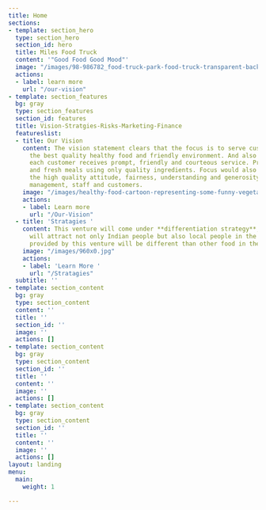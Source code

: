 ```yaml
---
title: Home
sections:
- template: section_hero
  type: section_hero
  section_id: hero
  title: Miles Food Truck
  content: '"Good Food Good Mood"'
  image: "/images/98-986782_food-truck-park-food-truck-transparent-background.png"
  actions:
  - label: learn more
    url: "/our-vision"
- template: section_features
  bg: gray
  type: section_features
  section_id: features
  title: Vision-Stratgies-Risks-Marketing-Finance
  featureslist:
  - title: Our Vision
    content: The vision statement clears that the focus is to serve customers with
      the best quality healthy food and friendly environment. And also to ensure that
      each customer receives prompt, friendly and courteous service. Preparing nutritional
      and fresh meals using only quality ingredients. Focus would also be on maintaining
      the high quality attitude, fairness, understanding and generosity between the
      management, staff and customers.
    image: "/images/healthy-food-cartoon-representing-some-funny-vegetables-74478939.jpg"
    actions:
    - label: Learn more
      url: "/Our-Vision"
  - title: 'Stratagies '
    content: This venture will come under **differentiation strategy**, whereas this
      will attract not only Indian people but also local people in the city. Meals
      provided by this venture will be different than other food in the city.
    image: "/images/960x0.jpg"
    actions:
    - label: 'Learn More '
      url: "/Stratagies"
  subtitle: ''
- template: section_content
  bg: gray
  type: section_content
  content: ''
  title: ''
  section_id: ''
  image: ''
  actions: []
- template: section_content
  bg: gray
  type: section_content
  section_id: ''
  title: ''
  content: ''
  image: ''
  actions: []
- template: section_content
  bg: gray
  type: section_content
  section_id: ''
  title: ''
  content: ''
  image: ''
  actions: []
layout: landing
menu:
  main:
    weight: 1

---
```

